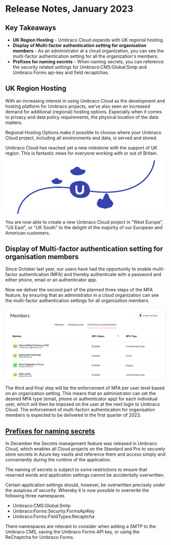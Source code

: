 # Release Notes, January 2023

## Key Takeaways

* **UK Region Hosting** - Umbraco Cloud expands with UK regional hosting.
* **Display of Multi-factor authentication setting for organisation members** - As an administrator at a cloud organization, you can see the multi-factor authentication setting for all the organization's members.
* **Prefixes for naming secrets** - When naming secrets, you can reference the security related settings for Umbraco:CMS:Global:Smtp and Umbraco Forms api-key and field recaptchas.

## UK Region Hosting

With an increasing interest in using Umbraco Cloud as the development and hosting platform for Umbraco projects, we’ve also seen an increased demand for additional (regional) hosting options. Especially when it comes to privacy and data policy requirements, the physical location of the data matters.

Regional Hosting Options make it possible to choose where your Umbraco Cloud project, including all environments and data, is served and stored.

Umbraco Cloud has reached yet a new milestone with the support of UK region. This is fantastic news for everyone working with or out of Britain. 

![Cloud-artboard](images/umbraco-cloud-update-artboard-1-2x.png)

You are now able to create a new Umbraco Cloud project in "West Europe", "US East", or "UK South" to the delight of the majority of our European and American customers.

## Display of Multi-factor authentication setting for organisation members

Since October last year, our users have had the opportunity to enable multi-factor authentication (MFA) and thereby authenticate with a password and either phone, email or an authenticator app.

Now we deliver the second part of the planned three steps of the MFA feature, by ensuring that an administrator in a cloud organization can see the multi-factor authentication settings for all organization members.

![OrgMfaDisplay](images/OrgMfaDisplay2.png)

The third and final step will be the enforcement of MFA per user level based on an organization setting. This means that an administrator can set the desired MFA type (email, phone or authenticator app) for each individual user, which will then be imposed on the user at the next login to Umbraco Cloud. The enforcement of multi-factorr authentication for organisation members is expected to be delivered in the first quarter of 2023.

## [Prefixes for naming secrets](https://docs.umbraco.com/umbraco-cloud/set-up/project-settings/secrets-management)

In December the Secrets management feature was released in Umbraco Cloud, which enables all Cloud projects on the Standard and Pro to securely store secrets in Azure key vaults and reference them and access simply and conveniently during the runtime of the application.

The naming of secrets is subject to some restrictions to ensure that reserved words and application settings cannot be accidentally overwritten.

Certain application settings should, however, be overwritten precisely under the auspices of security. Whereby it is now possible to overwrite the following three namespaces
- Umbraco:CMS:Global:Smtp
- Umbraco:Forms:Security:FormsApiKey
- Umbraco:Forms:FieldTypes:Recaptcha  

There namespaces are relevant to consider when adding a SMTP to the Umbraco CMS, saving the Umbraco Forms API key, or using the ReChaptcha for Umbraco Forms.
